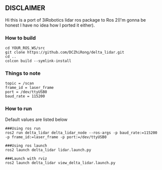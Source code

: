 ## DISCLAIMER
Hi this is a port of 3iRobotics lidar ros package to Ros 2(I'm gonna be honest I have no idea how I ported it either).

### How to build
```
cd YOUR_ROS_WS/src
git clone https://github.com/DCZhiRong/delta_lidar.git
cd ..
colcon build --symlink-install
```

### Things to note
```
topic = /scan
frame_id = laser_frame
port = /dev/ttyUSB0
baud_rate = 115200
```


### How to run
Default values are listed below
```
###Using ros run
ros2 run delta_lidar delta_lidar_node --ros-args -p baud_rate:=115200 -p frame_id:=laser_frame -p port:=/dev/ttyUSB0

###Using ros launch
ros2 launch delta_lidar lidar.launch.py

###Launch with rviz
ros2 launch delta_lidar view_delta_lidar.launch.py
```



